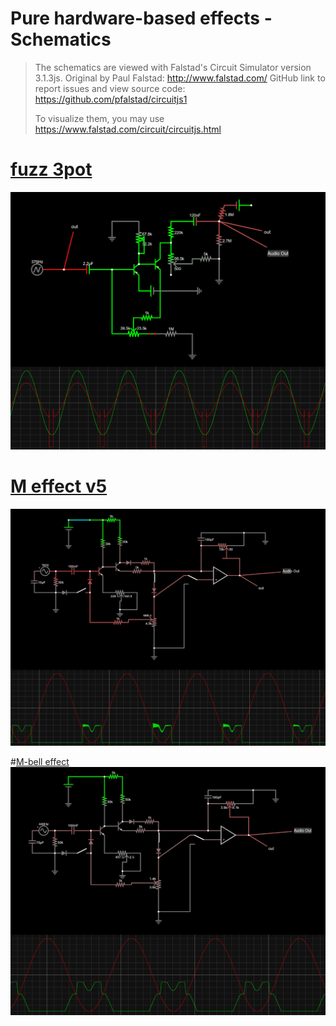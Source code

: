 Pure hardware-based effects - Schematics
===

> The schematics are viewed with Falstad's Circuit Simulator version 3.1.3js.
> Original by Paul Falstad: http://www.falstad.com/
> GitHub link to report issues and view source code: https://github.com/pfalstad/circuitjs1
>
> To visualize them, you may use https://www.falstad.com/circuit/circuitjs.html


# [fuzz 3pot](fuzz%203pot.txt)
![fuzz 3pot](fuzz%203pot.png)

# [M effect v5](M%20effect%20v5.txt)
![M effect v5](M%20effect%20v5.png)

#[M-bell effect](M-bell%20effect.txt)
![M-bell effect](M-bell%20effect.png)